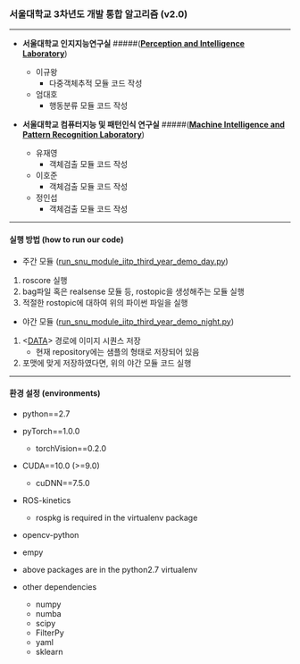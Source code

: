 ### 서울대학교 3차년도 개발 통합 알고리즘 (v2.0)

---
- **서울대학교 인지지능연구실**
#####(**[Perception and Intelligence Laboratory](http://pil.snu.ac.kr/index.do)**)
  - 이규왕
    - 다중객체추적 모듈 코드 작성
  - 엄대호
    - 행동분류 모듈 코드 작성


- **서울대학교 컴퓨터지능 및 패턴인식 연구실**
#####(**[Machine Intelligence and Pattern Recognition Laboratory](http://mipal.snu.ac.kr/index.php/Main_Page)**)
  - 유재영
    - 객체검출 모듈 코드 작성
  - 이호준
    - 객체검출 모듈 코드 작성
  - 정인섭
    - 객체검출 모듈 코드 작성
---

#### 실행 방법 (how to run our code)
- 주간 모듈 ([run_snu_module_iitp_third_year_demo_day.py](src/snu_module/scripts/run_snu_module_iitp_third_year_demo_day.py))
1. roscore 실행
2. bag파일 혹은 realsense 모듈 등, rostopic을 생성해주는 모듈 실행
3. 적절한 rostopic에 대하여 위의 파이썬 파일을 실행

- 야간 모듈 ([run_snu_module_iitp_third_year_demo_night.py](src/snu_module/scripts/run_snu_module_iitp_third_year_demo_night.py))
1. <[DATA](src/snu_module/DATA)> 경로에 이미지 시퀀스 저장
    - 현재 repository에는 샘플의 형태로 저장되어 있음
2. 포맷에 맞게 저장하였다면, 위의 야간 모듈 코드 실행

---
#### 환경 설정 (environments)
- python==2.7

- pyTorch==1.0.0
  * torchVision==0.2.0
  
- CUDA==10.0 (>=9.0)
  * cuDNN==7.5.0
  
- ROS-kinetics
  * rospkg is required in the virtualenv package
  
- opencv-python

- empy

- above packages are in the python2.7 virtualenv

- other dependencies
  * numpy
  * numba
  * scipy
  * FilterPy
  * yaml
  * sklearn
  


